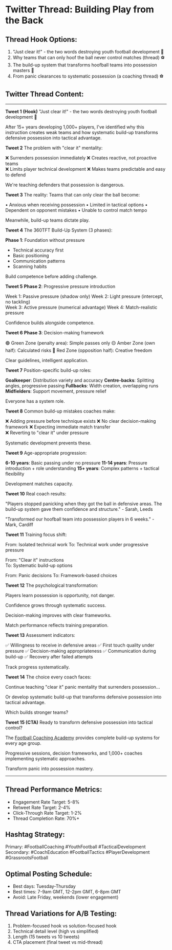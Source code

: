 # Twitter Thread: Building Play from the Back

## Thread Hook Options:
1. "Just clear it!" - the two words destroying youth football development 🧵
2. Why teams that can only hoof the ball never control matches (thread) ⚽
3. The build-up system that transforms hoofball teams into possession masters 🧵
4. From panic clearances to systematic possession (a coaching thread) ⚽

## Twitter Thread Content:

---

**Tweet 1 (Hook)**
"Just clear it!" - the two words destroying youth football development 🧵

After 15+ years developing 1,000+ players, I've identified why this instruction creates weak teams and how systematic build-up transforms defensive possession into tactical advantage.

**Tweet 2**
The problem with "clear it" mentality:

❌ Surrenders possession immediately
❌ Creates reactive, not proactive teams  
❌ Limits player technical development
❌ Makes teams predictable and easy to defend

We're teaching defenders that possession is dangerous.

**Tweet 3**
The reality: Teams that can only clear the ball become:

• Anxious when receiving possession
• Limited in tactical options
• Dependent on opponent mistakes
• Unable to control match tempo

Meanwhile, build-up teams dictate play.

**Tweet 4**
The 360TFT Build-Up System (3 phases):

**Phase 1**: Foundation without pressure
- Technical accuracy first
- Basic positioning
- Communication patterns
- Scanning habits

Build competence before adding challenge.

**Tweet 5**
**Phase 2**: Progressive pressure introduction

Week 1: Passive pressure (shadow only)
Week 2: Light pressure (intercept, no tackling)  
Week 3: Active pressure (numerical advantage)
Week 4: Match-realistic pressure

Confidence builds alongside competence.

**Tweet 6**
**Phase 3**: Decision-making framework

🟢 Green Zone (penalty area): Simple passes only
🟡 Amber Zone (own half): Calculated risks
🔴 Red Zone (opposition half): Creative freedom

Clear guidelines, intelligent application.

**Tweet 7**
Position-specific build-up roles:

**Goalkeeper**: Distribution variety and accuracy
**Centre-backs**: Splitting angles, progressive passing
**Fullbacks**: Width creation, overlapping runs
**Midfielders**: Support movement, pressure relief

Everyone has a system role.

**Tweet 8**
Common build-up mistakes coaches make:

❌ Adding pressure before technique exists
❌ No clear decision-making framework
❌ Expecting immediate match transfer  
❌ Reverting to "clear it" under pressure

Systematic development prevents these.

**Tweet 9**
Age-appropriate progression:

**6-10 years**: Basic passing under no pressure
**11-14 years**: Pressure introduction + role understanding
**15+ years**: Complex patterns + tactical flexibility

Development matches capacity.

**Tweet 10**
Real coach results:

"Players stopped panicking when they got the ball in defensive areas. The build-up system gave them confidence and structure." - Sarah, Leeds

"Transformed our hoofball team into possession players in 6 weeks." - Mark, Cardiff

**Tweet 11**
Training focus shift:

From: Isolated technical work
To: Technical work under progressive pressure

From: "Clear it" instructions  
To: Systematic build-up options

From: Panic decisions
To: Framework-based choices

**Tweet 12**
The psychological transformation:

Players learn possession is opportunity, not danger.

Confidence grows through systematic success.

Decision-making improves with clear frameworks.

Match performance reflects training preparation.

**Tweet 13**
Assessment indicators:

✅ Willingness to receive in defensive areas
✅ First touch quality under pressure
✅ Decision-making appropriateness
✅ Communication during build-up
✅ Recovery after failed attempts

Track progress systematically.

**Tweet 14**
The choice every coach faces:

Continue teaching "clear it" panic mentality that surrenders possession...

Or develop systematic build-up that transforms defensive possession into tactical advantage.

Which builds stronger teams?

**Tweet 15 (CTA)**
Ready to transform defensive possession into tactical control?

The [Football Coaching Academy](https://www.skool.com/coachingacademy) provides complete build-up systems for every age group.

Progressive sessions, decision frameworks, and 1,000+ coaches implementing systematic approaches.

Transform panic into possession mastery.

---

## Thread Performance Metrics:
- Engagement Rate Target: 5-8%
- Retweet Rate Target: 2-4%
- Click-Through Rate Target: 1-2%
- Thread Completion Rate: 70%+

## Hashtag Strategy:
Primary: #FootballCoaching #YouthFootball #TacticalDevelopment
Secondary: #CoachEducation #FootballTactics #PlayerDevelopment #GrassrootsFootball

## Optimal Posting Schedule:
- Best days: Tuesday-Thursday
- Best times: 7-9am GMT, 12-2pm GMT, 6-8pm GMT
- Avoid: Late Friday, weekends (lower engagement)

## Thread Variations for A/B Testing:
1. Problem-focused hook vs solution-focused hook
2. Technical detail level (high vs simplified)
3. Length (15 tweets vs 10 tweets)
4. CTA placement (final tweet vs mid-thread)
